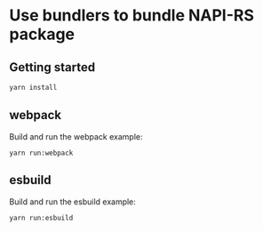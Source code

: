 # Use bundlers to bundle NAPI-RS package

## Getting started

```bash
yarn install
```

## webpack

Build and run the webpack example:

`yarn run:webpack`

## esbuild

Build and run the esbuild example:

`yarn run:esbuild`

